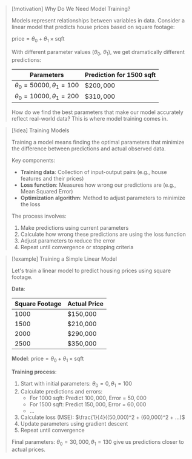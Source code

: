 > [!motivation] Why Do We Need Model Training?
> 
> Models represent relationships between variables in data. Consider a linear model that predicts house prices based on square footage:
> 
> $\text{price} = \theta_0 + \theta_1 \times \text{sqft}$
> 
> With different parameter values ($\theta_0$, $\theta_1$), we get dramatically different predictions:
> 
> |Parameters|Prediction for 1500 sqft|
> |---|---|
> |$\theta_0 = 50000, \theta_1 = 100$|$$200,000$|
> |$\theta_0 = 10000, \theta_1 = 200$|$$310,000$|
> 
> How do we find the best parameters that make our model accurately reflect real-world data? This is where model training comes in.

> [!idea] Training Models
> 
> Training a model means finding the optimal parameters that minimize the difference between predictions and actual observed data.
> 
> Key components:
> 
> - **Training data**: Collection of input-output pairs (e.g., house features and their prices)
> - **Loss function**: Measures how wrong our predictions are (e.g., Mean Squared Error)
> - **Optimization algorithm**: Method to adjust parameters to minimize the loss
> 
> The process involves:
> 
> 1. Make predictions using current parameters
> 2. Calculate how wrong these predictions are using the loss function
> 3. Adjust parameters to reduce the error
> 4. Repeat until convergence or stopping criteria

> [!example] Training a Simple Linear Model
> 
> Let's train a linear model to predict housing prices using square footage.
> 
> **Data**:
> 
> |Square Footage|Actual Price|
> |---|---|
> |1000|$150,000|
> |1500|$210,000|
> |2000|$290,000|
> |2500|$350,000|
> 
> **Model**: $\text{price} = \theta_0 + \theta_1 \times \text{sqft}$
> 
> **Training process**:
> 
> 1. Start with initial parameters: $\theta_0 = 0, \theta_1 = 100$
> 2. Calculate predictions and errors:
>     - For 1000 sqft: Predict $100,000$, Error = $50,000$
>     - For 1500 sqft: Predict $150,000$, Error = $60,000$
>     - ...
> 3. Calculate loss (MSE): $\frac{1}{4}((50,000)^2 + (60,000)^2 + ...)$
> 4. Update parameters using gradient descent
> 5. Repeat until convergence
> 
> Final parameters: $\theta_0 = 30,000, \theta_1 = 130$ give us predictions closer to actual prices.